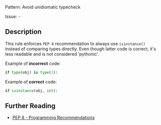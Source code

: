 Pattern: Avoid unidiomatic typecheck

Issue: -

## Description

This rule enforces `PEP 8` recommendation to always use `isinstance()` instead of comparing types directly. Even though latter code is correct, it's less readable and is not considered 'pythonic'.

Example of **incorrect** code:

```python
if type(obj) is type(1):
```

Example of **correct** code:

```python
if isinstance(obj, int):
```

## Further Reading

* [PEP 8 - Programming Recommendations](https://www.python.org/dev/peps/pep-0008/#programming-recommendations)
